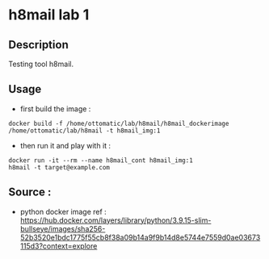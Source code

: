 # h8mail lab 1

## Description 

Testing tool h8mail.

## Usage 

- first build the image :
```
docker build -f /home/ottomatic/lab/h8mail/h8mail_dockerimage /home/ottomatic/lab/h8mail -t h8mail_img:1
```

- then run it and play with it :

```
docker run -it --rm --name h8mail_cont h8mail_img:1 
h8mail -t target@example.com
```

## Source : 

- python docker image ref : https://hub.docker.com/layers/library/python/3.9.15-slim-bullseye/images/sha256-52b3520e1bdc1775f55cb8f38a09b14a9f9b14d8e5744e7559d0ae03673115d3?context=explore